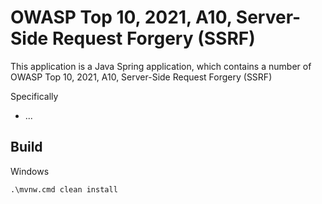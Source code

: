 # OWASP Top 10, 2021, A10, Server-Side Request Forgery (SSRF)

This application is a Java Spring application, which contains a number of
OWASP Top 10, 2021, A10, Server-Side Request Forgery (SSRF)

Specifically
* ...

## Build

Windows
```
.\mvnw.cmd clean install
```